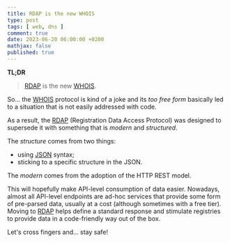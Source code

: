 ```yaml
---
title: RDAP is the new WHOIS
type: post
tags: [ web, dns ]
comment: true
date: 2023-06-20 06:00:00 +0200
mathjax: false
published: true
---
```


**TL;DR**

> [RDAP][] is the new [WHOIS][].

So... the [WHOIS][] protocol is kind of a joke and its *too free form*
basically led to a situation that is not easily addressed with code.

As a result, the [RDAP][] (Registration Data Access Protocol) was designed
to supersede it with something that is *modern* and *structured*.

The *structure* comes from two things:

- using [JSON][] syntax;
- sticking to a specific structure in the JSON.

The *modern* comes from the adoption of the HTTP REST model.

This will hopefully make API-level consumption of data easier. Nowadays,
almost all API-level endpoints are ad-hoc services that provide some form of
pre-parsed data, usually at a cost (although sometimes with a free tier).
Moving to [RDAP][] helps define a standard response and stimulate
registries to provide data in a code-friendly way out of the box.

Let's cross fingers and... stay safe!


[RDAP]: https://datatracker.ietf.org/doc/html/rfc7480
[WHOIS]: https://datatracker.ietf.org/doc/html/rfc3912
[JSON]: https://datatracker.ietf.org/doc/html/rfc8259
[RDAP response]: https://datatracker.ietf.org/doc/html/rfc9083
